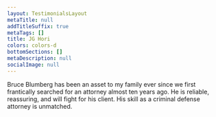 ```yaml
---
layout: TestimonialsLayout
metaTitle: null
addTitleSuffix: true
metaTags: []
title: JG Hori
colors: colors-d
bottomSections: []
metaDescription: null
socialImage: null
---
```

Bruce Blumberg has been an asset to my family ever since we first frantically searched for an attorney almost ten years ago. He is reliable, reassuring, and will fight for his client. His skill as a criminal defense attorney is unmatched.
